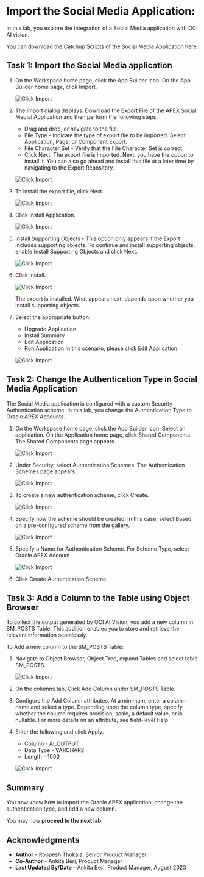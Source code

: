 # Import the Social Media Application:

In this lab, you explore the integration of a Social Media application with OCI AI vision.

You can download the Catchup Scripts of the Social Media Application here.

## Task 1: Import the Social Media application

1. On the Workspace home page, click the App Builder icon.
   On the App Builder home page, click Import.

    ![Click Import](images/import0.png " ")

2. The Import dialog displays. Download the Export File of the APEX Social Medial Application and then perform the following steps.
    - Drag and drop, or navigate to the file.
    - File Type - Indicate the type of export file to be imported. Select Application, Page, or Component Export.
    - File Character Set - Verify that the File Character Set is correct.
    - Click Next.
   The export file is imported. Next, you have the option to install it. You can also go ahead and install this file at a later time by navigating to the Export Repository.

    ![Click Import](images/import1.png " ")

3. To install the export file, click Next.

    ![Click Import](images/import.png " ")

4. Click Install Application.

    ![Click Import](images/install-app2.png " ")

5. Install Supporting Objects - This option only appears if the Export includes supporting objects.
To continue and install supporting objects, enable Install Supporting Objects and click Next.

    ![Click Import](images/install-app1.png " ")

6. Click Install.

    ![Click Import](images/install-app.png " ")

   The export is installed. What appears next, depends upon whether you install supporting objects.

7. Select the appropriate button:
    - Upgrade Application
    - Install Summary
    - Edit Application
    - Run Application
   In this scenario, please click Edit Application.

   ![Click Import](images/edit-app.png " ")

## Task 2: Change the Authentication Type in Social Media Application

The Social Media application is configured with a custom Security Authentication scheme. In this lab, you change the Authentication Type to Oracle APEX Accounts.

1. On the Workspace home page, click the App Builder icon. Select an application. On the Application home page, click Shared Components. The Shared Components page appears.

   ![Click Import](images/shared-comp.png " ")

2. Under Security, select Authentication Schemes.
   The Authentication Schemes page appears.

   ![Click Import](images/sc-authentication.png " ")

3. To create a new authentication scheme, click Create.

   ![Click Import](images/create-button.png " ")

4. Specify how the scheme should be created. In this case, select Based on a pre-configured scheme from the gallery.

   ![Click Import](images/create-authentication-scheme.png " ")

5. Specify a Name for Authentication Scheme.  For Scheme Type, select Oracle APEX Account.

   ![Click Import](images/oracle-apex-accounts1.png " ")

6. Click Create Authentication Scheme.


## Task 3: Add a Column to the Table using Object Browser

To collect the output generated by OCI AI Vision, you add a new column in SM_POSTS Table. This addition enables you to store and retrieve the relevant information seamlessly.

To Add a new column to the SM\_POSTS Table:

1. Navigate to Object Browser, Object Tree, expand Tables and select table SM_POSTS.

    ![Click Import](images/add-column.png " ")

2. On the columns tab, Click Add Column under SM\_POSTS Table.


3. Configure the Add Column attributes. At a minimum, enter a column name and select a type. Depending upon the column type, specify whether the column requires precision, scale, a default value, or is nullable. For more details on an attribute, see field-level Help.


4. Enter the following and click Apply.
      - Column     - AI_OUTPUT
      - Data Type - VARCHAR2
      - Length     - 1000

   ![Click Import](images/ai-output-column.png " ")

## **Summary**
You now know how to import the Oracle APEX application, change the authentication type, and add a new column.

You may now **proceed to the next lab**.   

## Acknowledgments
- **Author** - Roopesh Thokala, Senior Product Manager
- **Co-Author** - Ankita Beri, Product Manager
- **Last Updated By/Date** - Ankita Beri, Product Manager, August 2023   
